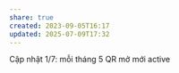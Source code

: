 ```yaml
---
share: true
created: 2023-09-05T16:17
updated: 2025-07-09T17:32
---
```

Cập nhật 1/7: mỗi tháng 5 QR mở mới active
